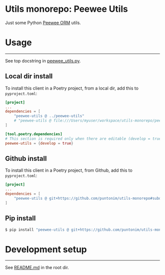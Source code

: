 **Utils monorepo: Peewee Utils**
==================================

Just some Python [Peewee ORM](https://github.com/coleifer/peewee) utils.


Usage
=====

---

See top docstring in [peewee_utils.py](peewee_utils/peewee_utils.py).


Local dir install
-----------------
To install this client in a Poetry project, from a local dir, add this to `pyproject.toml`:
```toml
[project]
...
dependencies = [
    "peewee-utils @ ../peewee-utils"
    # "peewee-utils @ file:///Users/myuser/workspace/utils-monorepo/peewee-utils"
]

[tool.poetry.dependencies]
# This section is required only when there are editable (develop = true) dependencies.
peewee-utils = {develop = true}
```

Github install
--------------
To install this client in a Poetry project, from Github, add this to `pyproject.toml`:
```toml
[project]
...
dependencies = [
    "peewee-utils @ git+https://github.com/puntonim/utils-monorepo#subdirectory=peewee-utils",
]
```

Pip install
-----------
```sh
$ pip install "peewee-utils @ git+https://github.com/puntonim/utils-monorepo#subdirectory=peewee-utils"
```


Development setup
=================

---

See [README.md](../README.md) in the root dir.
